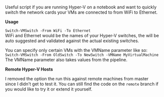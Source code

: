 Useful script if you are running Hyper-V on a notebook and want to quickly switch the network cards your VMs are connected to from WiFi to Ethernet.

**Usage**  

`Switch-VMSwitch -From WiFi -To Ethernet`  
WiFi and Ethernet would be the names of your Hyper-V switches, the will be auto suggested and validated against the actual existing switches.

You can specify only certain VMs with the VMName parameter like so:  
`Switch-VMSwitch -From OldSwitch -To NewSwitch -VMName MyVirtualMachine`  
The VMName parameter also takes values from the pipeline.

**Remote Hyper-V Hosts**

I removed the option the run this against remote machines from master since I didn't get to test it. You can still find the code on the `remote` branch if you would like to try it or extend it yourself.
